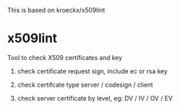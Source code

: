 This is based on kroeckx/x509lint

# x509lint
Tool to check X509 certificates and key

1. check certificate request sign, include ec or rsa key

2. check certifcate type server / codesign / client

3. check server certificate by level, eg: DV / IV / OV / EV
